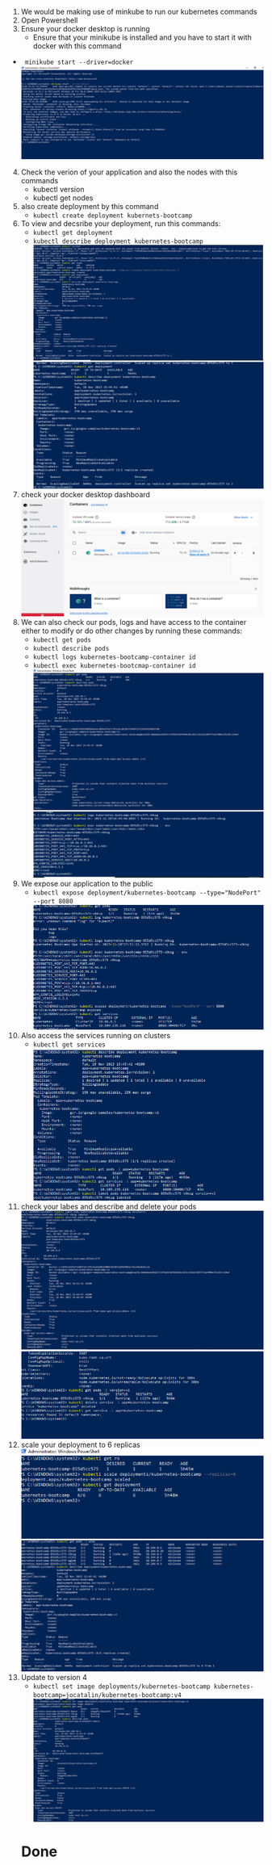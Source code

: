 1. We would be making use of minkube to run our kubernetes commands
2. Open Powershell
3. Ensure your docker desktop is running
    - Ensure that your minikube is installed and you have to start it with docker with this command
 - ` minikube start --driver=docker`
![kub](1.PNG)
4. Check the verion of your application and also the nodes with this commands
    - kubectl version
    - kubectl get nodes
5. also create deployment by this command
    - `kubectl create deployment kubernets-bootcamp`
6. To view and decsribe your deployment, run this commands:
    - `kubectl get deployment`
    - `kubectl describe deployment kubernetes-bootcamp`
![kub](2.PNG)
![kub](3.PNG)
7. check your docker desktop dashboard
![kub](4.PNG)
8. We can also check our pods, logs and have access to the container either to modify or do other changes by running these commands:
    - `kubectl get pods`
    -  `kubectl describe pods`
    - `kubectl logs kubernetes-bootcamp-container id`
    - `kubectl exec kubernetes-bootcmap-container id`
![kub](6.PNG)
![kub](8.PNG)
9. We expose our application to the public
    - `kubectl expose deployment/kubernetes-bootcamp --type="NodePort" --port 8080`
![kub](9.PNG)
10. Also access the services running on clusters
    - `kubectl get services`
![kub](10.PNG)
11. check your labes and describe and delete your pods
![kub](11.PNG)
![kub](12.PNG)
12. scale your deployment to 6 replicas
![kub](13.PNG)
![kub](14.PNG)
13. Update to version 4
    - `kubectl set image deployments/kubernetes-bootcamp kubernetes-bootcamp=jocatalin/kubernetes-bootcamp:v4`
![kub](15.PNG)
    # Done
